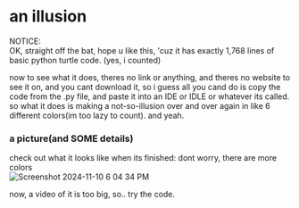 # an illusion

NOTICE:  
OK, straight off the bat, hope u like this, 'cuz it has exactly 1,768 lines of basic python turtle code.   (yes, i counted)    

 
now to see what it does, theres no link or anything, and theres no website to see it on, and you cant download it, so i guess all you cand do is copy the code from the .py file, and paste it into an IDE or IDLE or whatever its called.  
 so what it does is making a not-so-illusion over and over again in like 6 different colors(im too lazy to count).
 and yeah.
 ### a picture(and SOME details)

check out what it looks like when its finished: dont worry, there are more colors       
 ![Screenshot 2024-11-10 6 04 34 PM](https://github.com/user-attachments/assets/18b3b1fb-2cb3-48b8-91e7-1a2c324ca868)



  now, a video of it is too big, so.. try the code.

